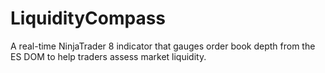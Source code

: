 # LiquidityCompass
A real-time NinjaTrader 8 indicator that gauges order book depth from the ES DOM to help traders assess market liquidity. 
